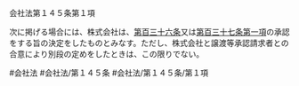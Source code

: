 会社法第１４５条第１項

次に掲げる場合には、株式会社は、[第百三十六条](会社法＿＿＿＿第１３６条)又は[第百三十七条第一項](会社法＿＿＿＿第１３７条第１項)の承認をする旨の決定をしたものとみなす。ただし、株式会社と譲渡等承認請求者との合意により別段の定めをしたときは、この限りでない。

#会社法
#会社法/第１４５条
#会社法/第１４５条/第１項

